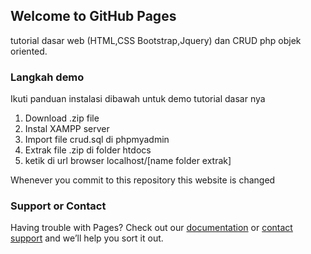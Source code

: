 ## Welcome to GitHub Pages

tutorial dasar web (HTML,CSS Bootstrap,Jquery) dan CRUD php objek oriented.

### Langkah demo

Ikuti panduan instalasi dibawah untuk demo tutorial dasar nya

1. Download .zip file
2. Instal XAMPP server
3. Import file crud.sql di phpmyadmin
4. Extrak file .zip di folder htdocs
5. ketik di url browser localhost/[name folder extrak]

Whenever you commit to this repository this website is changed

### Support or Contact

Having trouble with Pages? Check out our [documentation](https://docs.github.com/categories/github-pages-basics/) or [contact support](https://support.github.com/contact) and we’ll help you sort it out.
